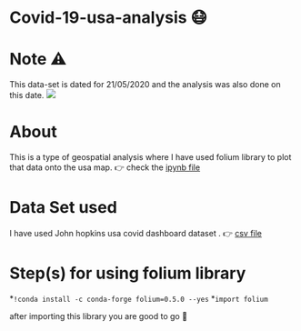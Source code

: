 # Covid-19-usa-analysis  :mask:
# Note :warning:
This data-set is dated for 21/05/2020 and the analysis was also done on this date.
![](https://media.giphy.com/media/YPbrUhP9Ryhgi2psz3/giphy.gif)

# About
This is a type of geospatial analysis where I have used folium library to plot that data onto the usa map.
:point_right: check the [ipynb file](https://github.com/herkura/Covid--19-usa-analyses/blob/master/covid_geo_analyses.ipynb)

# Data Set used
I have used John hopkins usa covid dashboard dataset . :point_right: [csv file](https://github.com/herkura/Covid--19-usa-analyses/blob/master/johns-hopkins-covid-19-daily-dashboard-cases.csv)
# Step(s) for using folium library
*`!conda install -c conda-forge folium=0.5.0 --yes`
*`import folium`

 after importing this library you are good to go :rocket:

